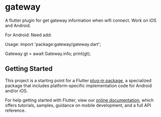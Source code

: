 # gateway

A flutter plugin for get gateway information when wifi connect.
Work on iOS and Android.

For Android:
Need add:
<uses-permission android:name="android.permission.ACCESS_WIFI_STATE" />

Usage:
import 'package:gateway/gateway.dart';

Gateway gt = await Gateway.info;
print(gt);

## Getting Started

This project is a starting point for a Flutter
[plug-in package](https://flutter.dev/developing-packages/),
a specialized package that includes platform-specific implementation code for
Android and/or iOS.

For help getting started with Flutter, view our 
[online documentation](https://flutter.dev/docs), which offers tutorials, 
samples, guidance on mobile development, and a full API reference.

